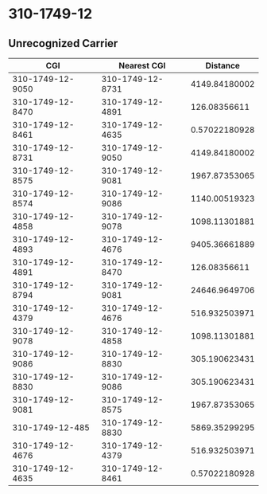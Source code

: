 # 310-1749-12
## Unrecognized Carrier


| CGI | Nearest CGI | Distance |
|-----|-------------|----------|
| 310-1749-12-9050 | 310-1749-12-8731 | 4149.84180002 |
| 310-1749-12-8470 | 310-1749-12-4891 | 126.08356611 |
| 310-1749-12-8461 | 310-1749-12-4635 | 0.57022180928 |
| 310-1749-12-8731 | 310-1749-12-9050 | 4149.84180002 |
| 310-1749-12-8575 | 310-1749-12-9081 | 1967.87353065 |
| 310-1749-12-8574 | 310-1749-12-9086 | 1140.00519323 |
| 310-1749-12-4858 | 310-1749-12-9078 | 1098.11301881 |
| 310-1749-12-4893 | 310-1749-12-4676 | 9405.36661889 |
| 310-1749-12-4891 | 310-1749-12-8470 | 126.08356611 |
| 310-1749-12-8794 | 310-1749-12-9081 | 24646.9649706 |
| 310-1749-12-4379 | 310-1749-12-4676 | 516.932503971 |
| 310-1749-12-9078 | 310-1749-12-4858 | 1098.11301881 |
| 310-1749-12-9086 | 310-1749-12-8830 | 305.190623431 |
| 310-1749-12-8830 | 310-1749-12-9086 | 305.190623431 |
| 310-1749-12-9081 | 310-1749-12-8575 | 1967.87353065 |
| 310-1749-12-485 | 310-1749-12-8830 | 5869.35299295 |
| 310-1749-12-4676 | 310-1749-12-4379 | 516.932503971 |
| 310-1749-12-4635 | 310-1749-12-8461 | 0.57022180928 |
